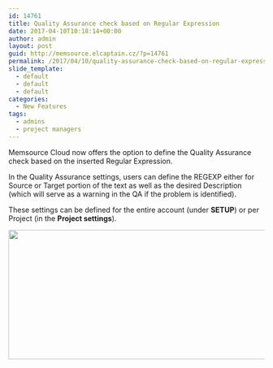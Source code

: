 ```yaml
---
id: 14761
title: Quality Assurance check based on Regular Expression
date: 2017-04-10T10:18:14+00:00
author: admin
layout: post
guid: http://memsource.elcaptain.cz/?p=14761
permalink: /2017/04/10/quality-assurance-check-based-on-regular-expression/
slide_template:
  - default
  - default
  - default
categories:
  - New Features
tags:
  - admins
  - project managers
---
```

Memsource Cloud now offers the option to define the Quality Assurance check based on the inserted Regular Expression.

In the Quality Assurance settings, users can define the REGEXP either for Source or Target portion of the text as well as the desired Description (which will serve as a warning in the QA if the problem is identified).

These settings can be defined for the entire account (under **SETUP**) or per Project (in the **Project settings**).

[<img class="alignnone wp-image-14763 size-full" src="http://www.memsource.com/wp-content/uploads/2017/04/REGEXP-in-QA-1.png" width="718" height="255" data-id="14762" />](http://www.memsource.com/wp-content/uploads/2017/04/REGEXP-in-QA-1.png)